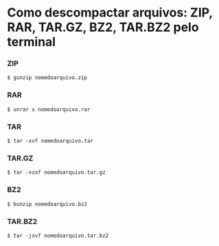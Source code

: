 # Como descompactar arquivos: ZIP, RAR, TAR.GZ, BZ2, TAR.BZ2 pelo terminal

### ZIP

`$ gunzip nomedoarquivo.zip`

### RAR

`$ unrar x nomedoarquivo.rar`

### TAR

`$ tar -xvf nomedoarquivo.tar` 

### TAR.GZ

`$ tar -vzxf nomedoarquivo.tar.gz` 

### BZ2

`$ bunzip nomedoarquivo.bz2` 

### TAR.BZ2

`$ tar -jxvf nomedoarquivo.tar.bz2`